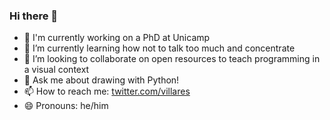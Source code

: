 ### Hi there 👋

- 🔭 I'm currently working on a PhD at Unicamp
- 🌱 I’m currently learning how not to talk too much and concentrate
- 👯 I’m looking to collaborate on open resources to teach programming in a visual context
- 💬 Ask me about drawing with Python!
- 📫 How to reach me: [twitter.com/villares](https://twitter.com/villares)
- 😄 Pronouns: he/him

<!--
**villares/villares** is a ✨ _special_ ✨ repository because its `README.md` (this file) appears on your GitHub profile.

Here are some ideas to get you started:

- 🔭 I’m currently working on ...
- 🌱 I’m currently learning ...
- 👯 I’m looking to collaborate on ...
- 🤔 I’m looking for help with ...
- 💬 Ask me about ...
- 📫 How to reach me: ...
- 😄 Pronouns: ...
- ⚡ Fun fact: ...
-->
